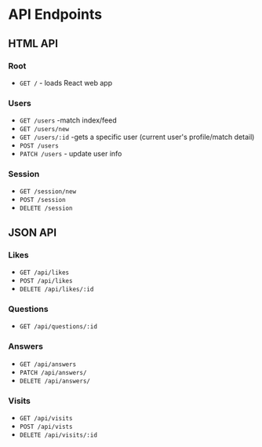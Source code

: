# API Endpoints

## HTML API

### Root

- `GET /` - loads React web app

### Users

- `GET /users` -match index/feed
- `GET /users/new`
- `GET /users/:id` -gets a specific user (current user's profile/match detail)
- `POST /users`
- `PATCH /users` - update user info

### Session

- `GET /session/new`
- `POST /session`
- `DELETE /session`

## JSON API

### Likes

- `GET /api/likes`
- `POST /api/likes`
- `DELETE /api/likes/:id`

### Questions

- `GET /api/questions/:id`

### Answers

- `GET /api/answers`
- `PATCH /api/answers/`
- `DELETE /api/answers/`

### Visits

- `GET /api/visits`
- `POST /api/vists`
- `DELETE /api/visits/:id`
